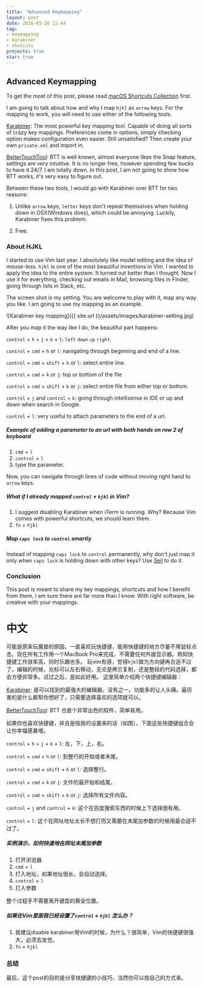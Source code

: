 ```yaml
---
title: "Advanced Keymapping"
layout: post
date: 2016-03-20 22:44
tag:
- keymapping
- karabiner
- shotcuts
projects: true
star: true
---
```


## Advanced Keymapping

To get the most of this post, please read <a href=" {{ site.url }}/macos-shortcuts">macOS Shortcuts Collection</a> first.

I am going to talk about how and why I map `hjkl` as `arrow` keys. For the mapping to work, you will need to use either of the following tools.

[Karabiner](https://pqrs.org/osx/karabiner/): The most powerful key mapping tool. Capable of doing all sorts of crazy key mappings. Preferences come in options, simply checking option makes configuration even easier. Still unsatisfied? Then create your own `private.xml` and import in.

[BetterTouchTool](https://www.boastr.net/): BTT is well known, almost everyone likes the Snap feature, settings are very intuitive. It is no longer free, however spending few bucks to have it 24/7.
I am totally down. In this post, I am not going to show how BTT works, it's very easy to figure out.

Between these two tools, I would go with Karabiner over BTT for two reasons:

1. Unlike `arrow` keys, `letter` keys don't repeat themselves when holding down in OSX(Windows does),
which could be annoying. Luckily, Karabiner fixes this problem.

2. Free.

### About HJKL

I started to use Vim last year. I absolutely like model editing and the idea of mouse-less. `hjkl` is one of the most beautiful inventions in Vim.
I wanted to apply the idea to the entire system. It turned out better than I thought. Now I use it for everything, checking out emails in Mail, browsing files in Finder,
going through lists in Slack, etc.

The screen shot is my setting. You are welcome to play with it, map any way you like. I am going to use my mapping as an example.

![Karabiner key mapping]({{ site.url }}/assets/images/karabiner-setting.jpg)

After you map it the way like I do, the beautiful part happens:

`control` + `h` + `j` + `k` + `l`: `left` `down` `up` `right`.

`control` + `cmd` + `h` or `l`: navigating through beginning and end of a line.

`control` + `cmd` + `shift` + `h` or `l`: select entire line.

`control` + `cmd` + `k` or `j`: top or bottom of the file

`control` + `cmd` + `shift` + `k` or `j`: select entire file from either top or bottom.

`control` + `j` and `control` + `k`: going through intellisense in IDE or up and down when search in Google.

`control` + `l`: very useful to attach parameters to the end of a url.

##### Example of adding a parameter to an url with both hands on row 2 of keyboard

1. `cmd` + `l`
2. `control` + `l`
3. type the parameter.

Now, you can navigate through lines of code without moving right hand to `arrow` keys.


##### What if I already mapped `control` + `hjkl` in Vim?

1. I suggest disabling Karabiner when iTerm is running. Why? Because Vim comes with powerful shortcuts, we should learn them.
2. `fn` + `hjkl`


##### Map `caps lock` to `control` smartly

Instead of mapping `caps lock` to `control` permanently, why don't just map it only when `caps lock` is holding down with other keys?
Use [Seil](https://pqrs.org/osx/karabiner/seil.html.en) to do it.

### Conclusion

This post is meant to share my key mappings, shortcuts and how I benefit from them, I am sure there are far more than I know.
With right software, be creative with your mappings.

# 中文

可能是原来玩魔兽的原因，一直喜欢玩快捷键，能用快捷键的地方尽量不用鼠标点击。现在所有工作用一个MacBook Pro来完成，不需要任何外接显示器。熟知快捷键工作效率高，同时乐趣也多。
玩vim有感，觉得`hjkl`做为方向键再合适不过了。编辑的时候，光标可以左右移动，无论是拷贝复制，还是整段的代码选择，都会方便非常多。试过之后，是如此好用。
这里简单介绍两个快捷键编辑器：

[Karabiner](https://pqrs.org/osx/karabiner/): 是可以找到的最强大的编辑器，没有之一。功能多的让人头痛。最厉害的是什么都帮你想好了，只需要选择喜欢的选项就可以。

[BetterTouchTool](https://www.boastr.net/): BTT 也是个非常出色的软件，简单易用。

如果你也喜欢快捷键，并且是按我的设置来的话（如图），下面这些快捷键组合会让你幸福感暴增。

`control` + `h` + `j` + `k` + `l`: 左，下，上，右。

`control` + `cmd` + `h` or `l`: 到整行的开始或者末尾。

`control` + `cmd` + `shift` + `h` or `l`: 选择整行。

`control` + `cmd` + `k` or `j`: 文件的最开始和结尾。

`control` + `cmd` + `shift` + `k` or `j`: 选择所有文件内容。

`control` + `j` and `control` + `k`: 这个在百度搜索东西的时候上下选择很有用。

`control` + `l`: 这个在网址地址太长不想打而又需要在末尾加参数的时候用最合适不过了。

##### 实例演示，如何快速地在网址末尾加参数

1. 打开浏览器
2. `cmd` + `l`
3. 打入地址，如果地址很长，会自动选择。
4. `control` + `l`
5. 打入参数

整个过程手不需要离开键盘的黄金位置。

##### 如果在Vim里面我已经设置了`control` + `hjkl` 怎么办？

1. 我建议disable karabiner用Vim的时候，为什么？很简单，Vim的快捷键很强大，必须去发觉。
2. `fn` + `hjkl`

### 总结

最后，这个post的目的是分享快捷键的小技巧，当然你可以按自己的方式来。

